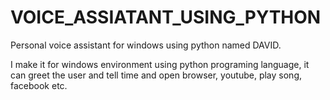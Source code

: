 # VOICE_ASSIATANT_USING_PYTHON
Personal voice assistant for windows using python named DAVID.

I make it for windows environment using python programing language, it can greet the user and tell time and open browser, youtube, play song, facebook etc.
